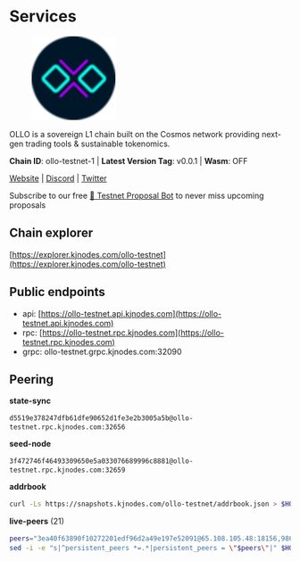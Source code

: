 # Services

<figure><img src="https://raw.githubusercontent.com/kj89/cosmos-images/main/logos/ollo.png" width="150" alt=""><figcaption></figcaption></figure>

OLLO is a sovereign L1 chain built on the Cosmos network providing  next-gen trading tools & sustainable tokenomics.

**Chain ID**: ollo-testnet-1 | **Latest Version Tag**: v0.0.1 | **Wasm**: OFF

[Website](https://www.ollostation.zone) | [Discord](https://discord.com/invite/GxBqZ9mSSm) | [Twitter](https://twitter.com/OLLOStation)



Subscribe to our free [🤖 Testnet Proposal Bot](https://t.me/kjnodes_testnet_proposal_bot) to never miss upcoming proposals


## Chain explorer
[https://explorer.kjnodes.com/ollo-testnet](https://explorer.kjnodes.com/ollo-testnet)

## Public endpoints

* api: [https://ollo-testnet.api.kjnodes.com](https://ollo-testnet.api.kjnodes.com)
* rpc: [https://ollo-testnet.rpc.kjnodes.com](https://ollo-testnet.rpc.kjnodes.com)
* grpc: ollo-testnet.grpc.kjnodes.com:32090

## Peering

**state-sync**

```text
d5519e378247dfb61dfe90652d1fe3e2b3005a5b@ollo-testnet.rpc.kjnodes.com:32656
```

**seed-node**

```text
3f472746f46493309650e5a033076689996c8881@ollo-testnet.rpc.kjnodes.com:32659
```

**addrbook**
```bash
curl -Ls https://snapshots.kjnodes.com/ollo-testnet/addrbook.json > $HOME/.ollo/config/addrbook.json
```

**live-peers** (21)
```bash
peers="3ea40f63890f10272201edf96d2a49e197e52091@65.108.105.48:18156,9865c6e15faced6643adc228e3a59744e1b4e277@116.203.29.162:46656,da8d3ca8e1c147f0037b1c43ad3de7174f5ec1b7@209.145.59.224:26656,d5519e378247dfb61dfe90652d1fe3e2b3005a5b@65.109.68.190:32656,2a8f0fada8b8b71b8154cf30ce44aebea1b5fe3d@162.19.238.122:26656,0bee9e500e51465917506b47691a8fb032100da9@94.130.200.168:32656,742d7dccc98ccc2b30abb6ea172fc2175782db50@148.251.91.185:26656,69d2c02f413bea1376f5398646f0c2ce0f82d62e@141.94.73.93:26656,60a8fdd419c20f509cf590a10978827bcf1cf25c@161.97.99.251:11656,d14b740968d24aa5c31ade7dbda2b1204c40f24c@65.109.52.156:46656,42beefd08b5f8580177d1506220db3a548090262@65.108.195.29:26116,dba5e8b41c4e369418f83a449966e4eb7ca05cd4@65.109.23.114:18156,d6c5ff021b091a1fd93b9f811cf7fca0d31e8510@65.108.238.61:46656,a9123ae1e1b7f8438e7262efd50031aab600df41@154.12.225.160:32656,95ca646da3736cef5d6c6704f736bc49ff87ef6c@109.123.249.213:26656,5c2a752c9b1952dbed075c56c600c3a79b58c395@195.3.220.135:27006,dd577d8f2e997d7e70495640aff124ddb70d1a21@95.217.192.222:26656,d94c9bf688c921319bf3747e41cc6bafd589ffde@65.21.134.243:26677,90ad9622ac54023fe4ee9824d77b5d3e3c25c245@162.55.234.70:54956,032845b1a798108bfc1fd91ebe5bdbbccd4a34d8@135.181.221.186:32656,cba0eacc21eaddadc8903d503b1db12dd002fd0f@65.108.226.183:18156"
sed -i -e "s|^persistent_peers *=.*|persistent_peers = \"$peers\"|" $HOME/.ollo/config/config.toml
```
